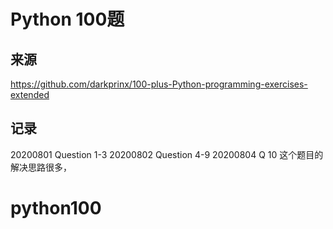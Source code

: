 # Python 100题
## 来源
https://github.com/darkprinx/100-plus-Python-programming-exercises-extended
## 记录
20200801 Question 1-3
20200802 Question 4-9
20200804 Q 10 这个题目的解决思路很多，
# python100
